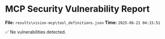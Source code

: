 # MCP Security Vulnerability Report
**File:** `results\vision-mcp\tool_definitions.json`
**Time:** `2025-06-21 04:15:51`

✅ No vulnerabilities detected.